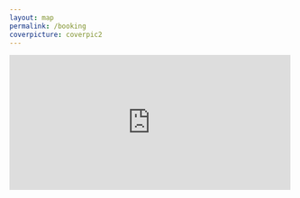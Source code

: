 ```yaml
---
layout: map
permalink: /booking
coverpicture: coverpic2
---
```

<div class="booking-widget-container">
<iframe name="f330ac3fc4" style="border: none; visibility: visible; width:99%; height: 240px;" class="" allowfullscreen="true" scrolling="no" title="booking" src="https://apac.littlehotelier.com/properties/theallyn/widget">
</iframe>
</div>